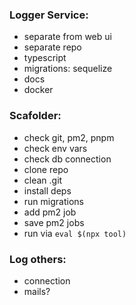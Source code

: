 ### Logger Service:

- separate from web ui
- separate repo
- typescript
- migrations: sequelize
- docs
- docker

### Scafolder:

- check git, pm2, pnpm
- check env vars
- check db connection
- clone repo
- clean .git
- install deps
- run migrations
- add pm2 job
- save pm2 jobs
- run via `eval $(npx tool)`

### Log others:

- connection
- mails?
